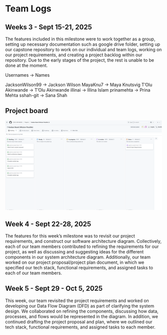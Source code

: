 # Team Logs

## Weeks 3 - Sept 15-21, 2025
The features included in this milestone were to work together as a group, setting up necessary documentation such as google drive folder, setting up our capstone repository to work on our individual and team logs, working on our project requirements, and creating a project backlog within our repository. Due to the early stages of the project, the rest is unable to be done at the moment. 


Usernames -> Names

JacksonWilson99 -> Jackson Wilson
MayaKnu7 -> Maya Knutsvig
T’Olu Akinwande -> T’Olu Akinwande 
illinai -> Illina Islam
prinamehta -> Prina Mehta
sshah-git -> Sana Shah

## Project board
![alt text](teamLogImages/Week1TeamLog.png)

## Week 4 - Sept 22-28, 2025
The features for this week’s milestone was to revisit our project requirements, and construct our software architecture diagram. Collectively, each of our team members contributed to refining the requirements for our project, as well as discussing and suggesting ideas for the different components in our system architecture diagram. Additionally, our team worked on our project proposal/project plan document, in which we specified our tech stack, functional requirements, and assigned tasks to each of our team members. 


## Week 5 - Sept 29 - Oct 5, 2025
This week, our team revisited the project requirements and worked on developing our Data Flow Diagram (DFD) as part of clarifying the system design. We collaborated on refining the components, discussing how data, processes, and flows would be represented in the diagram. In addition, we continued drafting the project proposal and plan, where we outlined our tech stack, functional requirements, and assigned tasks to each member.